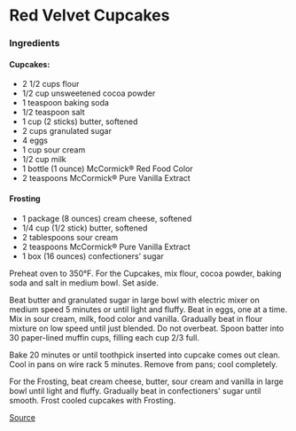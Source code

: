 # Red Velvet Cupcakes

### Ingredients

#### Cupcakes:
- 2 1/2 cups flour
- 1/2 cup unsweetened cocoa powder
- 1 teaspoon baking soda
- 1/2 teaspoon salt
- 1 cup (2 sticks) butter, softened
- 2 cups granulated sugar
- 4 eggs
- 1 cup sour cream
- 1/2 cup milk
- 1 bottle (1 ounce) McCormick® Red Food Color
- 2 teaspoons McCormick® Pure Vanilla Extract

#### Frosting
- 1 package (8 ounces) cream cheese, softened
- 1/4 cup (1/2 stick) butter, softened
- 2 tablespoons sour cream
- 2 teaspoons McCormick® Pure Vanilla Extract
- 1 box (16 ounces) confectioners’ sugar

Preheat oven to 350°F. For the Cupcakes, mix flour, cocoa powder, baking soda and salt in medium bowl. Set aside.

Beat butter and granulated sugar in large bowl with electric mixer on medium speed 5 minutes or until light and fluffy. Beat in eggs, one at a time. Mix in sour cream, milk, food color and vanilla. Gradually beat in flour mixture on low speed until just blended. Do not overbeat. Spoon batter into 30 paper-lined muffin cups, filling each cup 2/3 full.

Bake 20 minutes or until toothpick inserted into cupcake comes out clean. Cool in pans on wire rack 5 minutes. Remove from pans; cool completely.

For the Frosting, beat cream cheese, butter, sour cream and vanilla in large bowl until light and fluffy. Gradually beat in confectioners' sugar until smooth. Frost cooled cupcakes with Frosting.

[Source](http://www.mccormick.com/recipes/dessert/red-velvet-cupcakes)
